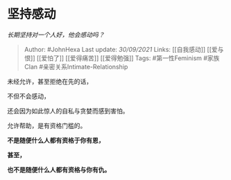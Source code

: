 # 坚持感动
*长期坚持对一个人好，他会感动吗？*

> Author: #JohnHexa 
Last update: *30/09/2021* 
Links: [[自我感动]] [[爱与恨]] [[爱怕了]] [[爱得痛苦]] [[爱得勉强]]
Tags: #第一性Feminism #家族Clan #亲密关系Intimate-Relationship  


未经允许，甚至拒绝在先的话，

不但不会感动，

还会因为如此惊人的自私与贪婪而感到害怕。

允许帮助，是有资格门槛的。

**不是随便什么人都有资格于你有恩，**

**甚至，**

**也不是随便什么人都有资格与你有仇。**




